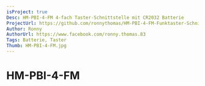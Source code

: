 ```yaml
---
isProject: true
Desc: HM-PBI-4-FM 4-fach Taster-Schnittstelle mit CR2032 Batterie
ProjectUrl: https://github.com/ronnythomas/HM-PBI-4-FM-Funktaster-Schnittstelle-4-fach
Author: Ronny
AuthorUrl: https://www.facebook.com/ronny.thomas.83
Tags: Batterie, Taster
Thumb: HM-PBI-4-FM.jpg
---
```


# HM-PBI-4-FM

